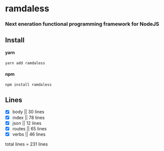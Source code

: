# ramdaless

### Next eneration functional programming framework for NodeJS

## Install

#### yarn
```sh
yarn add ramdaless
```

#### npm
```sh
npm install ramdaless
```


## Lines 
- [x] body || 30 lines
- [x] index || 78 lines
- [x] json || 12 lines
- [x] routes || 65 lines
- [x] verbs || 46 lines

total lines = 231 lines